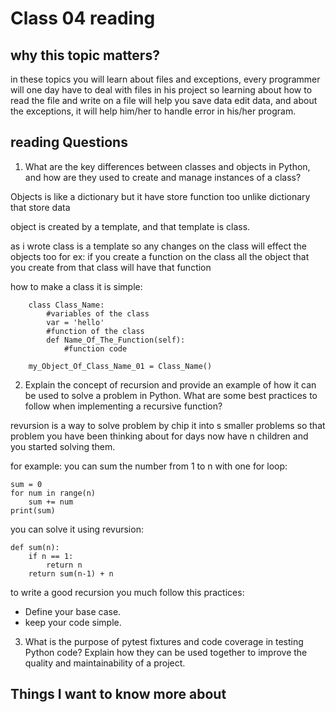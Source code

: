# Class 04 reading

## why this topic matters?

in these topics you will learn about files and exceptions, every programmer will one day have to deal with files in his project so learning about how to read the file and write on a file will help you save data edit data, and about the exceptions, it will help him/her to handle error in his/her program.

## reading Questions
1. What are the key differences between classes and objects in Python, and how are they used to create and manage instances of a class?

Objects is like a dictionary but it have store function too unlike dictionary that store data

object is created by a template, and that template is class.

as i wrote class is a template so any changes on the class will effect the objects too
for ex: if you create a function on the class all the object that you create from that class will have that function

how to make a class it is simple:

        class Class_Name:
            #variables of the class
            var = 'hello'
            #function of the class
            def Name_Of_The_Function(self):
                #function code
        
        my_Object_Of_Class_Name_01 = Class_Name()

2. Explain the concept of recursion and provide an example of how it can be used to solve a problem in Python. What are some best practices to follow when implementing a recursive function?

revursion is a way to solve problem by chip it into s smaller problems so that problem you have been thinking about for days now have n children and you started solving them.

for example:
you can sum the number from 1 to n with one for loop:

    sum = 0
    for num in range(n)
        sum += num
    print(sum)
you can solve it using revursion:

    def sum(n):
        if n == 1:
            return n
        return sum(n-1) + n

to write a good recursion you much follow this practices:
- Define your base case.
- keep your code simple.


3. What is the purpose of pytest fixtures and code coverage in testing Python code? Explain how they can be used together to improve the quality and maintainability of a project.



## Things I want to know more about